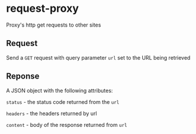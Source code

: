 # request-proxy
Proxy's http get requests to other sites

## Request

Send a `GET` request with query parameter `url` set to the URL being retrieved

## Reponse

A JSON object with the following attributes:

`status` - the status code returned from the `url`

`headers` - the headers returned by url

`content` - body of the response returned from `url`
